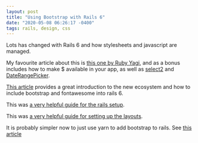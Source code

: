 ```yaml
---
layout: post
title: "Using Bootstrap with Rails 6"
date: "2020-05-08 06:26:17 -0400"
tags: rails, design, css
---
```


Lots has changed with Rails 6 and how stylesheets and javascript are managed. 

My favourite article about this is [this one by Ruby Yagi](https://rubyyagi.com/how-to-use-bootstrap-and-jquery-in-rails-6-with-webpacker/), and as a bonus includes how to make $ available in your app, as well as [select2](https://select2.org/getting-started/basic-usage) and [DateRangePicker](https://www.daterangepicker.com/).

[This article](https://blog.capsens.eu/how-to-write-javascript-in-rails-6-webpacker-yarn-and-sprockets-cdf990387463) provides a great introduction to the new ecosystem and how to include bootstrap and fontawesome into rails 6.

This was [a very helpful guide for the rails setup](https://blog.makersacademy.com/how-to-install-bootstrap-and-jquery-on-rails-6-da6e810c1b87).

This was [a very helpful guide for setting up the layouts](https://www.digitalocean.com/community/tutorials/how-to-add-bootstrap-to-a-ruby-on-rails-application).

It is probably simpler now to just use yarn to add bootstrap to rails. See [this article](https://dev.to/render/deploying-your-rails-6-app-4an4)




